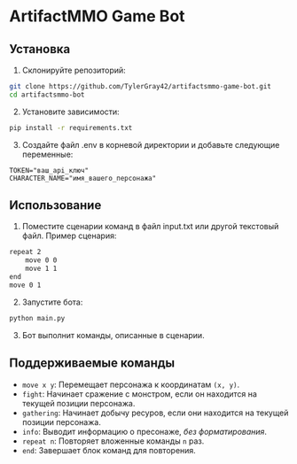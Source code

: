 # ArtifactMMO Game Bot

## Установка
1. Склонируйте репозиторий:

```bash
git clone https://github.com/TylerGray42/artifactsmmo-game-bot.git
cd artifactsmmo-bot
```

2. Установите зависимости:

```bash
pip install -r requirements.txt
```

3. Создайте файл .env в корневой директории и добавьте следующие переменные:

```
TOKEN="ваш_api_ключ"
CHARACTER_NAME="имя_вашего_персонажа"
```

## Использование

1. Поместите сценарии команд в файл input.txt или другой текстовый файл. Пример сценария:

```txt
repeat 2
    move 0 0
    move 1 1
end
move 0 1
```

2. Запустите бота:

```bash
python main.py
```

3. Бот выполнит команды, описанные в сценарии.

## Поддерживаемые команды
- `move x y`: Перемещает персонажа к координатам `(x, y)`.
- `fight`: Начинает сражение с монстром, если он находится на текущей позиции персонажа.
- `gathering`: Начинает добычу ресуров, если они находится на текущей позиции персонажа.
- `info`: Выводит информацию о пресонаже, *без форматирования*.
- `repeat n`: Повторяет вложенные команды `n` раз.
- `end`: Завершает блок команд для повторения.
